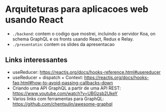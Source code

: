 # Arquiteturas para aplicacoes web usando React

* `./backend`: contem o codigo que mostrei, incluindo o servidor Koa, on schema GraphQL e os fronts usando React, Redux e Relay.
* `./presentatin`: contem os slides da apresentacao

## Links interessantes

* useReducer: https://reactjs.org/docs/hooks-reference.html#usereducer
* useReducer + dispatch + Context: https://reactjs.org/docs/hooks-faq.html#how-to-avoid-passing-callbacks-down
* Criando uma API GraphQL a partir de uma API REST: https://www.youtube.com/watch?v=UBGzsb2UkeY
* Varios links com ferramentas para GraphQL: https://github.com/chentsulin/awesome-graphql
